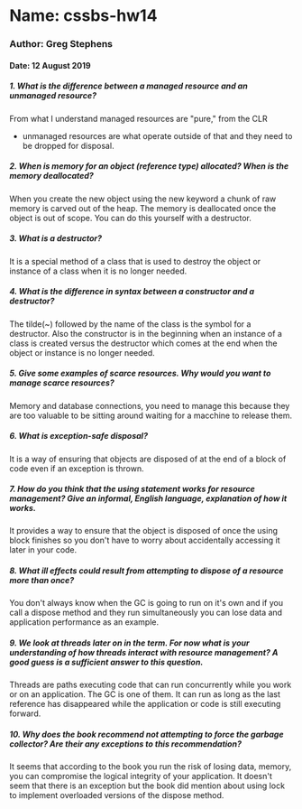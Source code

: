 # Name: cssbs-hw14
### Author: Greg Stephens
#### Date: 12 August 2019

##### 1. What is the difference between a managed resource and an unmanaged resource?
From what I understand managed resources are "pure," from the CLR
- unmanaged resources are what operate outside of that and they need to be dropped for disposal.

##### 2. When is memory for an object (reference type) allocated? When is the memory deallocated?
When you create the new object using the new keyword a chunk of raw memory is carved out of the heap. The memory is deallocated once the object is out of scope. You can do this yourself with a destructor.

##### 3. What is a destructor?
It is a special method of a class that is used to destroy the object or instance of a class when it is no longer needed.

##### 4. What is the difference in syntax between a constructor and a destructor?
The tilde(~) followed by the name of the class is the symbol for a destructor. Also the constructor is in the beginning when an instance of a class is created versus the destructor which comes at the end when the object or instance is no longer needed.

##### 5. Give some examples of scarce resources. Why would you want to manage scarce resources?
Memory and database connections, you need to manage this because they are too valuable to be sitting around waiting for a macchine to release them.

##### 6. What is exception-safe disposal?
It is a way of ensuring that objects are disposed of at the end of a block of code even if an exception is thrown.

##### 7. How do you think that the using statement works for resource management? Give an informal, English language, explanation of how it works.
It provides a way to ensure that the object is disposed of once the using block finishes so you don't have to worry about accidentally accessing it later in your code.

##### 8. What ill effects could result from attempting to dispose of a resource more than once?
You don't always know when the GC is going to run on it's own and if you call a dispose method and they run simultaneously you can lose data and application performance as an example.

##### 9. We look at threads later on in the term. For now what is your understanding of how threads interact with resource management? A good guess is a sufficient answer to this question.
Threads are paths executing code that can run concurrently while you work or on an application. The GC is one of them. It can run as long as the last reference has disappeared while the application or code is still executing forward.

##### 10. Why does the book recommend not attempting to force the garbage collector? Are their any exceptions to this recommendation?
It seems that according to the book you run the risk of losing data, memory, you can compromise the logical integrity of your application. It doesn't seem that there is an exception but the book did mention about using lock to implement overloaded versions of the dispose method.
